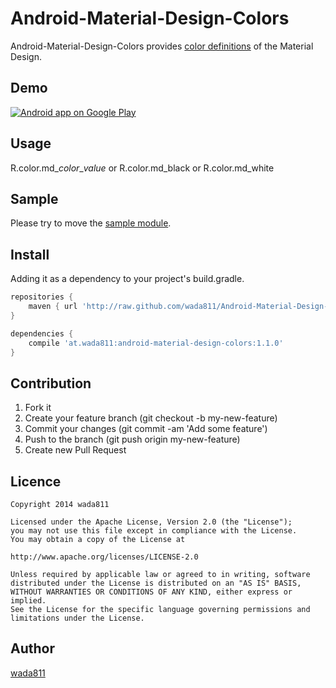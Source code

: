Android-Material-Design-Colors
====

Android-Material-Design-Colors provides [color definitions](https://github.com/wada811/Android-Material-Design-Colors/blob/master/library/src/main/res/values/colors.xml) of the Material Design.

## Demo
[![Android app on Google Play](https://developer.android.com/images/brand/en_app_rgb_wo_60.png)](https://play.google.com/store/apps/details?id=at.wada811.android.material.design.colors.sample)

## Usage

R.color.md_*color*_*value* or R.color.md_black or R.color.md_white

## Sample

Please try to move the [sample module](https://github.com/wada811/Android-Material-Design-Colors/tree/master/sample).

## Install

Adding it as a dependency to your project's build.gradle.

```groovy
repositories {
    maven { url 'http://raw.github.com/wada811/Android-Material-Design-Colors/master/repository/' }
}

dependencies {
    compile 'at.wada811:android-material-design-colors:1.1.0'
}
```

## Contribution

1. Fork it
2. Create your feature branch (git checkout -b my-new-feature)
3. Commit your changes (git commit -am 'Add some feature')
4. Push to the branch (git push origin my-new-feature)
5. Create new Pull Request

## Licence

    Copyright 2014 wada811

    Licensed under the Apache License, Version 2.0 (the "License");
    you may not use this file except in compliance with the License.
    You may obtain a copy of the License at

    http://www.apache.org/licenses/LICENSE-2.0

    Unless required by applicable law or agreed to in writing, software
    distributed under the License is distributed on an "AS IS" BASIS,
    WITHOUT WARRANTIES OR CONDITIONS OF ANY KIND, either express or implied.
    See the License for the specific language governing permissions and
    limitations under the License.

## Author

[wada811](https://github.com/wada811)